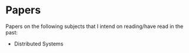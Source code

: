 Papers
======

Papers on the following subjects that I intend on reading/have read in the past:

- Distributed Systems

